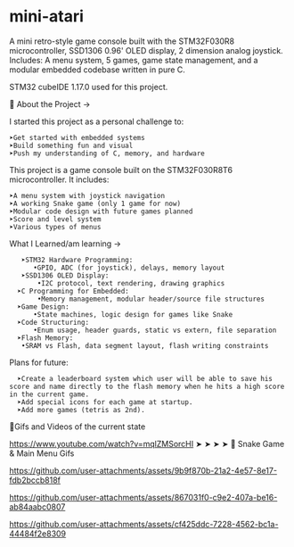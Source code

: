 # mini-atari

A mini retro-style game console built with the STM32F030R8 microcontroller, SSD1306 0.96' OLED display, 2 dimension analog joystick.
Includes: A menu system, 5 games, game state management, and a modular embedded codebase written in pure C.

STM32 cubeIDE 1.17.0 used for this project.



📌 About the Project ->

I started this project as a personal challenge to:

    ➤Get started with embedded systems
    ➤Build something fun and visual
    ➤Push my understanding of C, memory, and hardware



This project is a game console built on the STM32F030R8T6 microcontroller. It includes:

    ➤A menu system with joystick navigation
    ➤A working Snake game (only 1 game for now)
    ➤Modular code design with future games planned
    ➤Score and level system
    ➤Various types of menus


What I Learned/am learning ->

       ➤STM32 Hardware Programming: 
          •GPIO, ADC (for joystick), delays, memory layout
       ➤SSD1306 OLED Display: 
           •I2C protocol, text rendering, drawing graphics
      ➤C Programming for Embedded: 
           •Memory management, modular header/source file structures
      ➤Game Design: 
          •State machines, logic design for games like Snake
      ➤Code Structuring: 
          •Enum usage, header guards, static vs extern, file separation
      ➤Flash Memory: 
       •SRAM vs Flash, data segment layout, flash writing constraints


Plans for future:
    
      ➤Create a leaderboard system which user will be able to save his score and name directly to the flash memory when he hits a high score in the current game.
      ➤Add special icons for each game at startup.
      ➤Add more games (tetris as 2nd).



🎥Gifs and Videos of the current state

https://www.youtube.com/watch?v=mqlZMSorcHI
➤
➤
➤
➤
📌 Snake Game & Main Menu Gifs


https://github.com/user-attachments/assets/9b9f870b-21a2-4e57-8e17-fdb2bccb818f



https://github.com/user-attachments/assets/867031f0-c9e2-407a-be16-ab84aabc0807



https://github.com/user-attachments/assets/cf425ddc-7228-4562-bc1a-44484f2e8309

